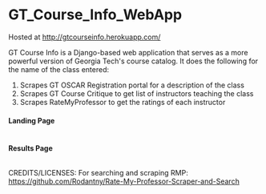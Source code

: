﻿# GT_Course_Info_WebApp
 
 Hosted at <a href="http://gtcourseinfo.herokuapp.com/">http://gtcourseinfo.herokuapp.com/</a>
 
 GT Course Info is a Django-based web application that serves as a more powerful version of Georgia Tech's course catalog. It does the following for the name of the class entered:
 
 <ol>
  <li>Scrapes GT OSCAR Registration portal for a description of the class </li>
  <li>Scrapes GT Course Critique to get list of instructors teaching the class </li>
  <li>Scrapes RateMyProfessor to get the ratings of each instructor </li>
 </ol>

<h4>Landing Page</h4>
<img href="https://imgur.com/aC47Dqt">
<br>
<h4>Results Page</h4>
<img href="https://imgur.com/a/MNDL8J">


CREDITS/LICENSES:
For searching and scraping RMP:
https://github.com/Rodantny/Rate-My-Professor-Scraper-and-Search

